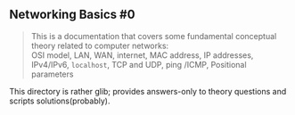 ## Networking Basics #0
> This is a documentation that covers some fundamental conceptual theory related to computer networks: <br/>
> OSI model, LAN, WAN, internet, MAC address, IP addresses, IPv4/IPv6, `localhost`, TCP and UDP, ping /ICMP, Positional parameters


This directory is rather glib; provides answers-only to theory questions and scripts solutions(probably).
